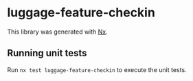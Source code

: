 # luggage-feature-checkin

This library was generated with [Nx](https://nx.dev).

## Running unit tests

Run `nx test luggage-feature-checkin` to execute the unit tests.
